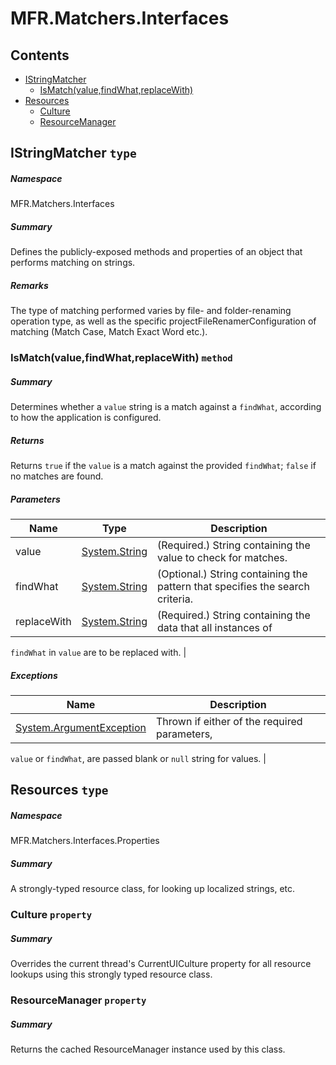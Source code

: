 <a name='assembly'></a>
# MFR.Matchers.Interfaces

## Contents

- [IStringMatcher](#T-MFR-Matchers-Interfaces-IStringMatcher 'MFR.Matchers.Interfaces.IStringMatcher')
  - [IsMatch(value,findWhat,replaceWith)](#M-MFR-Matchers-Interfaces-IStringMatcher-IsMatch-System-String,System-String,System-String- 'MFR.Matchers.Interfaces.IStringMatcher.IsMatch(System.String,System.String,System.String)')
- [Resources](#T-MFR-Matchers-Interfaces-Properties-Resources 'MFR.Matchers.Interfaces.Properties.Resources')
  - [Culture](#P-MFR-Matchers-Interfaces-Properties-Resources-Culture 'MFR.Matchers.Interfaces.Properties.Resources.Culture')
  - [ResourceManager](#P-MFR-Matchers-Interfaces-Properties-Resources-ResourceManager 'MFR.Matchers.Interfaces.Properties.Resources.ResourceManager')

<a name='T-MFR-Matchers-Interfaces-IStringMatcher'></a>
## IStringMatcher `type`

##### Namespace

MFR.Matchers.Interfaces

##### Summary

Defines the publicly-exposed methods and properties of an object that
performs matching on strings.

##### Remarks

The type of matching performed varies by file- and folder-renaming
operation type, as well as the specific projectFileRenamerConfiguration of matching (Match
Case, Match Exact Word etc.).

<a name='M-MFR-Matchers-Interfaces-IStringMatcher-IsMatch-System-String,System-String,System-String-'></a>
### IsMatch(value,findWhat,replaceWith) `method`

##### Summary

Determines whether a `value` string is a match
against a `findWhat`, according to how the
application is configured.

##### Returns

Returns `true` if the `value` is a
match against the provided `findWhat`;
`false`
if no matches are found.

##### Parameters

| Name | Type | Description |
| ---- | ---- | ----------- |
| value | [System.String](http://msdn.microsoft.com/query/dev14.query?appId=Dev14IDEF1&l=EN-US&k=k:System.String 'System.String') | (Required.) String containing the value to check for matches. |
| findWhat | [System.String](http://msdn.microsoft.com/query/dev14.query?appId=Dev14IDEF1&l=EN-US&k=k:System.String 'System.String') | (Optional.) String containing the pattern that specifies the search criteria. |
| replaceWith | [System.String](http://msdn.microsoft.com/query/dev14.query?appId=Dev14IDEF1&l=EN-US&k=k:System.String 'System.String') | (Required.) String containing the data that all instances of
`findWhat` in `value` are to be
replaced with. |

##### Exceptions

| Name | Description |
| ---- | ----------- |
| [System.ArgumentException](http://msdn.microsoft.com/query/dev14.query?appId=Dev14IDEF1&l=EN-US&k=k:System.ArgumentException 'System.ArgumentException') | Thrown if either of the required parameters,
`value`
or `findWhat`, are passed blank or
`null` string for values. |

<a name='T-MFR-Matchers-Interfaces-Properties-Resources'></a>
## Resources `type`

##### Namespace

MFR.Matchers.Interfaces.Properties

##### Summary

A strongly-typed resource class, for looking up localized strings, etc.

<a name='P-MFR-Matchers-Interfaces-Properties-Resources-Culture'></a>
### Culture `property`

##### Summary

Overrides the current thread's CurrentUICulture property for all
  resource lookups using this strongly typed resource class.

<a name='P-MFR-Matchers-Interfaces-Properties-Resources-ResourceManager'></a>
### ResourceManager `property`

##### Summary

Returns the cached ResourceManager instance used by this class.
